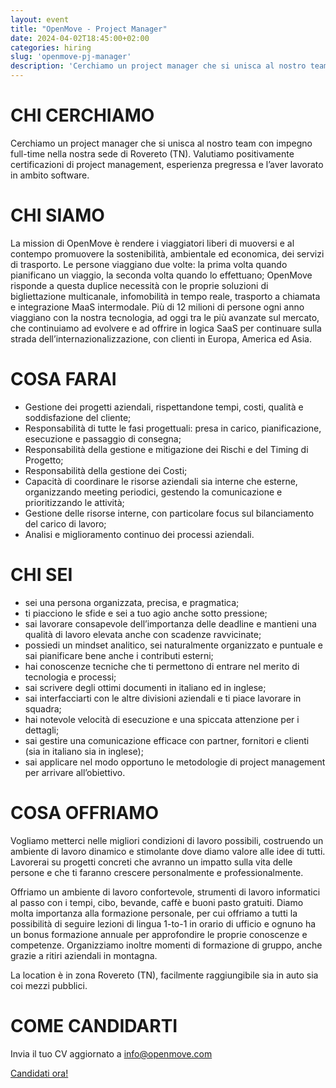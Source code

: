 ```yaml
---
layout: event
title: "OpenMove - Project Manager"
date: 2024-04-02T18:45:00+02:00
categories: hiring
slug: 'openmove-pj-manager'
description: 'Cerchiamo un project manager che si unisca al nostro team con impegno full-time nella nostra sede di Rovereto (TN). Valutiamo positivamente certificazioni di project management, esperienza pregressa e l’aver lavorato in ambito software.'
---
```


# CHI CERCHIAMO
Cerchiamo un project manager che si unisca al nostro team con impegno full-time nella nostra sede di Rovereto (TN). Valutiamo positivamente certificazioni di project management, esperienza pregressa e l’aver lavorato in ambito software.


# CHI SIAMO
La mission di OpenMove è rendere i viaggiatori liberi di muoversi e al contempo promuovere la sostenibilità, ambientale ed economica, dei servizi di trasporto. 
Le persone viaggiano due volte: la prima volta quando pianificano un viaggio, la seconda volta quando lo effettuano; OpenMove risponde a questa duplice necessità con le proprie soluzioni di bigliettazione multicanale, infomobilità in tempo reale, trasporto a chiamata e integrazione MaaS intermodale. 
Più di 12 milioni di persone ogni anno viaggiano con la nostra tecnologia, ad oggi tra le più avanzate sul mercato, che continuiamo ad evolvere e ad offrire in logica SaaS per continuare sulla strada dell’internazionalizzazione, con clienti in Europa, America ed Asia.


# COSA FARAI
- Gestione dei progetti aziendali, rispettandone tempi, costi, qualità e soddisfazione del cliente;
- Responsabilità di tutte le fasi progettuali: presa in carico, pianificazione, esecuzione e passaggio di consegna;
- Responsabilità della gestione e mitigazione dei Rischi e del Timing di Progetto;
- Responsabilità della gestione dei Costi;
- Capacità di coordinare le risorse aziendali sia interne che esterne, organizzando meeting periodici, gestendo la comunicazione e prioritizzando le attività;
- Gestione delle risorse interne, con particolare focus sul bilanciamento del carico di lavoro;
- Analisi e miglioramento continuo dei processi aziendali.


# CHI SEI
- sei una persona organizzata, precisa, e pragmatica;
- ti piacciono le sfide e sei a tuo agio anche sotto pressione;
- sai lavorare consapevole dell’importanza delle deadline e mantieni una qualità di lavoro elevata anche con scadenze ravvicinate;
- possiedi un mindset analitico, sei naturalmente organizzato e puntuale e sai pianificare bene anche i contributi esterni;
- hai conoscenze tecniche che ti permettono di entrare nel merito di tecnologia e processi;
- sai scrivere degli ottimi documenti in italiano ed in inglese;
- sai interfacciarti con le altre divisioni aziendali e ti piace lavorare in squadra;
- hai notevole velocità di esecuzione e una spiccata attenzione per i dettagli;
- sai gestire una comunicazione efficace con partner, fornitori e clienti (sia in italiano sia in inglese);
- sai applicare nel modo opportuno le metodologie di project management per arrivare all’obiettivo.


# COSA OFFRIAMO
Vogliamo metterci nelle migliori condizioni di lavoro possibili, costruendo un ambiente di lavoro dinamico e stimolante dove diamo valore alle idee di tutti. Lavorerai su progetti concreti che avranno un impatto sulla vita delle persone e che ti faranno crescere personalmente e professionalmente.

Offriamo un ambiente di lavoro confortevole, strumenti di lavoro informatici al passo con i tempi, cibo, bevande, caffè e buoni pasto gratuiti. Diamo molta importanza alla formazione personale, per cui offriamo a tutti la possibilità di seguire lezioni di lingua 1-to-1 in orario di ufficio e ognuno ha un bonus formazione annuale per approfondire le proprie conoscenze e competenze. Organizziamo inoltre momenti di formazione di gruppo, anche grazie a ritiri aziendali in montagna.

La location è in zona Rovereto (TN), facilmente raggiungibile sia in auto sia coi mezzi pubblici.


# COME CANDIDARTI
Invia il tuo CV aggiornato a [info@openmove.com](mailto:info@openmove.com)

<a class="btn btn-primary text-white btn-lg mt-3" target="_blank" href="mailto:info@openmove.com">Candidati ora!</a>